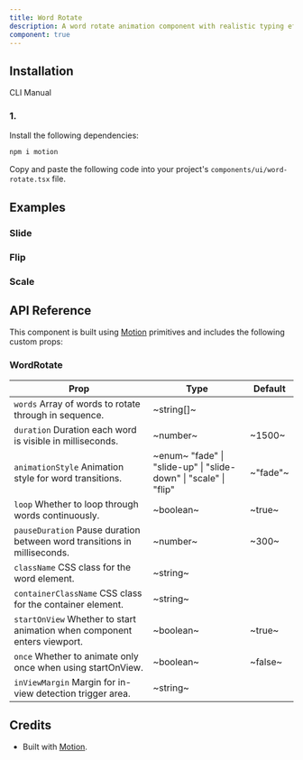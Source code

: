 ```yaml
---
title: Word Rotate
description: A word rotate animation component with realistic typing effects and customizable cursor.
component: true
---
```


## Installation

CLI
Manual

### 1.

Install the following dependencies:

```bash
npm i motion
```

Copy and paste the following code into your project's `components/ui/word-rotate.tsx` file.

## Examples

### Slide

### Flip

### Scale

## API Reference

This component is built using [Motion](https://motion.dev/) primitives and includes the following custom props:

### WordRotate

| **Prop**                                                                 | **Type**                                                         | **Default** |
| ------------------------------------------------------------------------ | ---------------------------------------------------------------- | ----------- |
| `words` Array of words to rotate through in sequence.                    | ~string[]~                                                       |             |
| `duration` Duration each word is visible in milliseconds.                | ~number~                                                         | ~1500~      |
| `animationStyle` Animation style for word transitions.                   | ~enum~ "fade" \| "slide-up" \| "slide-down" \| "scale" \| "flip" | ~"fade"~    |
| `loop` Whether to loop through words continuously.                       | ~boolean~                                                        | ~true~      |
| `pauseDuration` Pause duration between word transitions in milliseconds. | ~number~                                                         | ~300~       |
| `className` CSS class for the word element.                              | ~string~                                                         |             |
| `containerClassName` CSS class for the container element.                | ~string~                                                         |             |
| `startOnView` Whether to start animation when component enters viewport. | ~boolean~                                                        | ~true~      |
| `once` Whether to animate only once when using startOnView.              | ~boolean~                                                        | ~false~     |
| `inViewMargin` Margin for in-view detection trigger area.                | ~string~                                                         |             |

## Credits

- Built with [Motion](https://motion.dev/).
